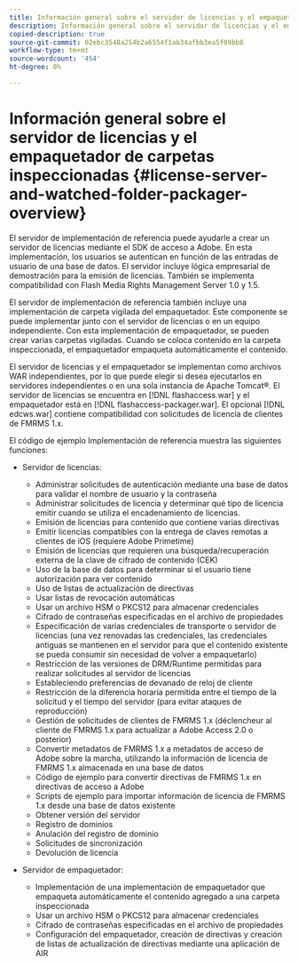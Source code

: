 ```yaml
---
title: Información general sobre el servidor de licencias y el empaquetador de carpetas inspeccionadas
description: Información general sobre el servidor de licencias y el empaquetador de carpetas inspeccionadas
copied-description: true
source-git-commit: 02ebc3548a254b2a6554f1ab34afbb3ea5f09bb8
workflow-type: tm+mt
source-wordcount: '454'
ht-degree: 0%

---
```


# Información general sobre el servidor de licencias y el empaquetador de carpetas inspeccionadas {#license-server-and-watched-folder-packager-overview}

El servidor de implementación de referencia puede ayudarle a crear un servidor de licencias mediante el SDK de acceso a Adobe. En esta implementación, los usuarios se autentican en función de las entradas de usuario de una base de datos. El servidor incluye lógica empresarial de demostración para la emisión de licencias. También se implementa compatibilidad con Flash Media Rights Management Server 1.0 y 1.5.

El servidor de implementación de referencia también incluye una implementación de carpeta vigilada del empaquetador. Este componente se puede implementar junto con el servidor de licencias o en un equipo independiente. Con esta implementación de empaquetador, se pueden crear varias carpetas vigiladas. Cuando se coloca contenido en la carpeta inspeccionada, el empaquetador empaqueta automáticamente el contenido.

El servidor de licencias y el empaquetador se implementan como archivos WAR independientes, por lo que puede elegir si desea ejecutarlos en servidores independientes o en una sola instancia de Apache Tomcat®. El servidor de licencias se encuentra en [!DNL flashaccess.war] y el empaquetador está en [!DNL flashaccess-packager.war]. El opcional [!DNL edcws.war] contiene compatibilidad con solicitudes de licencia de clientes de FMRMS 1.x.

El código de ejemplo Implementación de referencia muestra las siguientes funciones:

* Servidor de licencias:

   * Administrar solicitudes de autenticación mediante una base de datos para validar el nombre de usuario y la contraseña
   * Administrar solicitudes de licencia y determinar qué tipo de licencia emitir cuando se utiliza el encadenamiento de licencias.
   * Emisión de licencias para contenido que contiene varias directivas
   * Emitir licencias compatibles con la entrega de claves remotas a clientes de iOS (requiere Adobe Primetime)
   * Emisión de licencias que requieren una búsqueda/recuperación externa de la clave de cifrado de contenido (CEK)
   * Uso de la base de datos para determinar si el usuario tiene autorización para ver contenido
   * Uso de listas de actualización de directivas
   * Usar listas de revocación automáticas
   * Usar un archivo HSM o PKCS12 para almacenar credenciales
   * Cifrado de contraseñas especificadas en el archivo de propiedades
   * Especificación de varias credenciales de transporte o servidor de licencias (una vez renovadas las credenciales, las credenciales antiguas se mantienen en el servidor para que el contenido existente se pueda consumir sin necesidad de volver a empaquetarlo)
   * Restricción de las versiones de DRM/Runtime permitidas para realizar solicitudes al servidor de licencias
   * Estableciendo preferencias de devanado de reloj de cliente
   * Restricción de la diferencia horaria permitida entre el tiempo de la solicitud y el tiempo del servidor (para evitar ataques de reproducción)
   * Gestión de solicitudes de clientes de FMRMS 1.x (déclencheur al cliente de FMRMS 1.x para actualizar a Adobe Access 2.0 o posterior)
   * Convertir metadatos de FMRMS 1.x a metadatos de acceso de Adobe sobre la marcha, utilizando la información de licencia de FMRMS 1.x almacenada en una base de datos
   * Código de ejemplo para convertir directivas de FMRMS 1.x en directivas de acceso a Adobe
   * Scripts de ejemplo para importar información de licencia de FMRMS 1.x desde una base de datos existente
   * Obtener versión del servidor
   * Registro de dominios
   * Anulación del registro de dominio
   * Solicitudes de sincronización
   * Devolución de licencia

* Servidor de empaquetador:

   * Implementación de una implementación de empaquetador que empaqueta automáticamente el contenido agregado a una carpeta inspeccionada
   * Usar un archivo HSM o PKCS12 para almacenar credenciales
   * Cifrado de contraseñas especificadas en el archivo de propiedades
   * Configuración del empaquetador, creación de directivas y creación de listas de actualización de directivas mediante una aplicación de AIR
